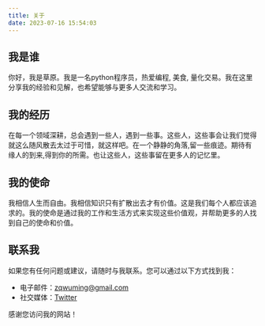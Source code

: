```yaml
---
title: 关于
date: 2023-07-16 15:54:03
---
```

## 我是谁

你好，我是草原。我是一名python程序员，热爱编程, 美食, 量化交易。我在这里分享我的经验和见解，也希望能够与更多人交流和学习。

## 我的经历

在每一个领域深耕，总会遇到一些人，遇到一些事。这些人，这些事会让我们觉得就这么随风散去太过于可惜，就这样吧。在一个静静的角落,留一些痕迹。期待有缘人的到来,得到你的所需。也让这些人，这些事留在更多人的记忆里。

## 我的使命

我相信人生而自由。我相信知识只有扩散出去才有价值。这是我们每个人都应该追求的。我的使命是通过我的工作和生活方式来实现这些价值观，并帮助更多的人找到自己的使命和价值。

## 联系我

如果您有任何问题或建议，请随时与我联系。您可以通过以下方式找到我：

- 电子邮件：zqwuming@gmail.com
- 社交媒体：[Twitter](https://twitter.com/coyun59793260)

感谢您访问我的网站！
